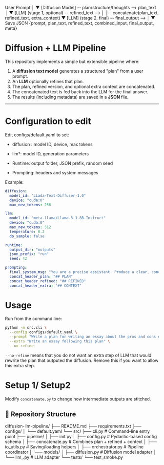 User Prompt
   │
   ▼
[Diffusion Model]  -- plan/structure/thoughts -->  plan_text
   │
   ▼
[LLM] (stage 1, optional)  -- refined_text -->
   │
   ├─ concatenate(plan_text, refined_text, extra_context)
   ▼
[LLM] (stage 2, final)  -- final_output -->
   │
   ▼
Save JSON {prompt, plan_text, refined_text, combined_input, final_output, meta}



# Diffusion + LLM Pipeline

This repository implements a simple but extensible pipeline where:

1. A **diffusion text model** generates a structured "plan" from a user prompt.
2. An **LLM** optionally refines that plan.
3. The plan, refined version, and optional extra context are concatenated.
4. The concatenated text is fed back into the LLM for the final answer.
5. The results (including metadata) are saved in a **JSON** file.

---


# Configuration to edit
Edit configs/default.yaml to set:

* diffusion : model ID, device, max tokens

* llm*: model ID, generation parameters

* Runtime: output folder, JSON prefix, random seed

* Prompting: headers and system messages

Example:

```yaml
diffusion:
  model_id: "LLada-Text-Diffuser-1.0"
  device: "cuda:0"
  max_new_tokens: 256

llm:
  model_id: "meta-llama/Llama-3.1-8B-Instruct"
  device: "cuda:0"
  max_new_tokens: 512
  temperature: 0.2
  do_sample: false

runtime:
  output_dir: "outputs"
  json_prefix: "run"
  seed: 42

prompting:
  final_system_msg: "You are a precise assistant. Produce a clear, concise answer."
  concat_header_plan: "## PLAN"
  concat_header_refined: "## REFINED"
  concat_header_extra: "## CONTEXT" 
```

# Usage

Run from the command line:
```bash
python -m src.cli \
  --config configs/default.yaml \
  --prompt "Write a plan for writing an essay about the pros and cons of artificial intelligence in education. " \
  --extra "Write an essay following this plan" \
  --no-refine
```
`--no-refine` means that you do not want an extra step of LLM that would rewrite the plan that outputed the diffusion. Remove this if you want to allow this extra step.

# Setup 1/ Setup2
Modify `concatenate.py` to change how intermediate outputs are stitched.



## 📂 Repository Structure

diffusion-llm-pipeline/
├── README.md
├── requirements.txt
├── configs/
│ └── default.yaml
└── src/
├── cli.py # Command-line entry point
├── pipeline/
│ ├── init.py
│ ├── config.py # Pydantic-based config schema
│ ├── concatenate.py # Combines plan + refined + context
│ ├── io_utils.py # Saving/loading helpers
│ ├── orchestrator.py # Pipeline coordinator
│ └── models/
│ ├── diffusion.py # Diffusion model adapter
│ └── llm_.py # LLM adapter
└── tests/
└── test_smoke.py

